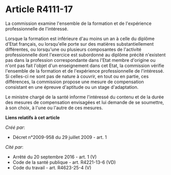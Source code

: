 # Article R4111-17

La commission examine l'ensemble de la formation et de l'expérience professionnelle de l'intéressé. 

Lorsque la formation est inférieure d'au moins un an à celle du diplôme d'Etat français, ou lorsqu'elle porte sur des
matières substantiellement différentes, ou lorsqu'une ou plusieurs composantes de l'activité professionnelle dont l'exercice
est subordonné au diplôme précité n'existent pas dans la profession correspondante dans l'Etat membre d'origine ou n'ont pas
fait l'objet d'un enseignement dans cet Etat, la commission vérifie l'ensemble de la formation et de l'expérience
professionnelle de l'intéressé. Si celles-ci ne sont pas de nature à couvrir, en tout ou en partie, ces différences, la
commission propose une mesure de compensation consistant en une épreuve d'aptitude ou un stage d'adaptation. 

Le ministre chargé de la santé informe l'intéressé du contenu et de la durée des mesures de compensation envisagées et lui
demande de se soumettre, à son choix, à l'une ou l'autre de ces mesures.

**Liens relatifs à cet article**

_Créé par_:

  - Décret n°2009-958 du 29 juillet 2009 - art. 1

_Cité par_:

  - Arrêté du 20 septembre 2016 - art. 1 (V)
  - Code de la santé publique - art. R4221-13-6 (VD)
  - Code du travail - art. R4623-25-4 (V)
